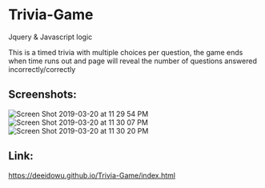 # Trivia-Game
Jquery &amp; Javascript logic

This is a timed trivia with multiple choices per question, the game ends when time runs out and page will reveal the number of questions answered incorrectly/correctly

## Screenshots:
![Screen Shot 2019-03-20 at 11 29 54 PM](https://user-images.githubusercontent.com/38046425/54732081-363a8e80-4b68-11e9-9314-fb6777a9e65a.png)
![Screen Shot 2019-03-20 at 11 30 07 PM](https://user-images.githubusercontent.com/38046425/54732083-389ce880-4b68-11e9-990e-734a146f8adf.png)
![Screen Shot 2019-03-20 at 11 30 20 PM](https://user-images.githubusercontent.com/38046425/54732087-3a66ac00-4b68-11e9-850f-98f5eadafa78.png)

## Link:
https://deeidowu.github.io/Trivia-Game/index.html
